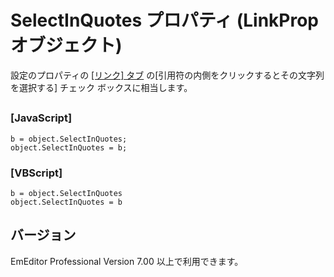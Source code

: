 # SelectInQuotes プロパティ (LinkProp オブジェクト)

設定のプロパティの [\[リンク\] タブ](../../dlg/properties/link/index) の\[引用符の内側をクリックするとその文字列を選択する\] チェック ボックスに相当します。

## 

### \[JavaScript\]

```
b = object.SelectInQuotes;
object.SelectInQuotes = b;
```

### \[VBScript\]

```
b = object.SelectInQuotes
object.SelectInQuotes = b
```

## バージョン

EmEditor Professional Version 7.00 以上で利用できます。
